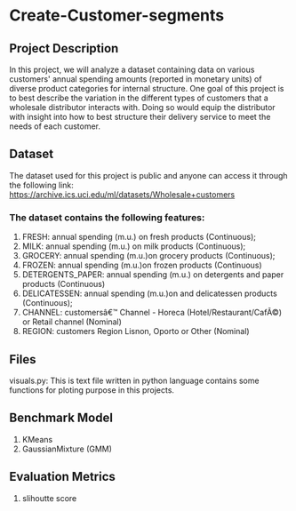 # Create-Customer-segments 

## Project Description 
In this project, we will analyze a dataset containing data on various customers' annual spending amounts (reported in monetary units) of diverse product categories for internal structure. One goal of this project is to best describe the variation in the different types of customers that a wholesale distributor interacts with. Doing so would equip the distributor with insight into how to best structure their delivery service to meet the needs of each customer.


## Dataset 
The dataset used for this project is public and anyone can access it through the following link:
https://archive.ics.uci.edu/ml/datasets/Wholesale+customers
### The dataset contains the following features:
1) FRESH: annual spending (m.u.) on fresh products (Continuous); 
2) MILK: annual spending (m.u.) on milk products (Continuous); 
3) GROCERY: annual spending (m.u.)on grocery products (Continuous); 
4) FROZEN: annual spending (m.u.)on frozen products (Continuous) 
5) DETERGENTS_PAPER: annual spending (m.u.) on detergents and paper products (Continuous) 
6) DELICATESSEN: annual spending (m.u.)on and delicatessen products (Continuous); 
7) CHANNEL: customersâ€™ Channel - Horeca (Hotel/Restaurant/CafÃ©) or Retail channel (Nominal) 
8) REGION: customers Region Lisnon, Oporto or Other (Nominal) 


## Files 
visuals.py: This is text file written in python language contains some functions for ploting purpose in this projects.

## Benchmark Model
1. KMeans
2. GaussianMixture (GMM)

## Evaluation Metrics
1. slihoutte score
